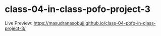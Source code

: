 # class-04-in-class-pofo-project-3


Live Preview: https://masudranasobujj.github.io/class-04-pofo-in-class-project-3/
